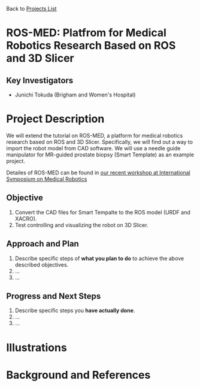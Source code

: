 Back to [Projects List](../../README.md#ProjectsList)

# ROS-MED: Platfrom for Medical Robotics Research Based on ROS and 3D Slicer

## Key Investigators

- Junichi Tokuda (Brigham and Women's Hospital)

# Project Description

We will extend the tutorial on ROS-MED, a platform for medical robotics research based on ROS and 3D Slicer.
Specifically, we will find out a way to import the robot model from CAD software. We will use a needle guide manipulator for MR-guided prostate biopsy (Smart Template) as an example project. 

Detailes of ROS-MED can be found in [our recent workshop at International Symposium on Medical Robotics](https://rosmed.github.io/)

## Objective

<!-- Describe here WHAT you would like to achieve (what you will have as end result). -->
1. Convert the CAD files for Smart Tempalte to the ROS model (URDF and XACRO).
1. Test controlling and visualizing the robot on 3D Slicer.

## Approach and Plan

<!-- Describe here HOW you would like to achieve the objectives stated above. -->

1. Describe specific steps of **what you plan to do** to achieve the above described objectives.
1. ...
1. ...

## Progress and Next Steps

<!-- Update this section as you make progress, describing of what you have ACTUALLY DONE. If there are specific steps that you could not complete then you can describe them here, too. -->

1. Describe specific steps you **have actually done**.
1. ...
1. ...

# Illustrations

<!-- Add pictures and links to videos that demonstrate what has been accomplished.
![Description of picture](Example2.jpg)
![Some more images](Example2.jpg)
-->

# Background and References

<!-- If you developed any software, include link to the source code repository. If possible, also add links to sample data, and to any relevant publications. -->
